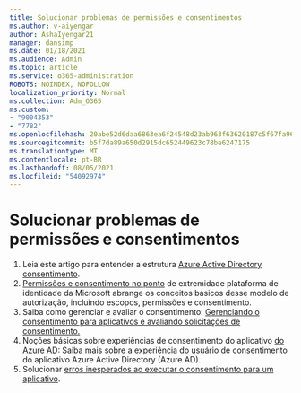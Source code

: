 ```yaml
---
title: Solucionar problemas de permissões e consentimentos
ms.author: v-aiyengar
author: AshaIyengar21
manager: dansimp
ms.date: 01/18/2021
ms.audience: Admin
ms.topic: article
ms.service: o365-administration
ROBOTS: NOINDEX, NOFOLLOW
localization_priority: Normal
ms.collection: Adm_O365
ms.custom:
- "9004353"
- "7782"
ms.openlocfilehash: 20abe52d6daa6863ea6f24548d23ab963f63620187c5f67fa9616c0efd428b91
ms.sourcegitcommit: b5f7da89a650d2915dc652449623c78be6247175
ms.translationtype: MT
ms.contentlocale: pt-BR
ms.lasthandoff: 08/05/2021
ms.locfileid: "54092974"
---
```

# <a name="troubleshoot-permissions-and-consents"></a>Solucionar problemas de permissões e consentimentos

1. Leia este artigo para entender a estrutura [Azure Active Directory consentimento](https://docs.microsoft.com/azure/active-directory/develop/consent-framework).
1. [Permissões e consentimento no ponto](https://docs.microsoft.com/azure/active-directory/develop/v2-permissions-and-consent) de extremidade plataforma de identidade da Microsoft abrange os conceitos básicos desse modelo de autorização, incluindo escopos, permissões e consentimento.
1. Saiba como gerenciar e avaliar o consentimento: [Gerenciando o consentimento para aplicativos e avaliando solicitações de consentimento.](https://docs.microsoft.com/azure/active-directory/manage-apps/manage-consent-requests#evaluating-a-request-for-tenant-wide-admin-consent)
1. Noções básicas sobre experiências de consentimento do aplicativo [do Azure AD](https://docs.microsoft.com/azure/active-directory/develop/application-consent-experience): Saiba mais sobre a experiência do usuário de consentimento do aplicativo Azure Active Directory (Azure AD).
1. Solucionar [erros inesperados ao executar o consentimento para um aplicativo](https://docs.microsoft.com/azure/active-directory/manage-apps/application-sign-in-unexpected-user-consent-error).
